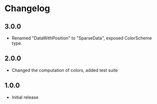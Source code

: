 # Changelog

## 3.0.0

- Renamed "DataWithPosition" to "SparseData", exposed ColorScheme type.

## 2.0.0

- Changed the computation of colors, added test suite

## 1.0.0

- Initial release